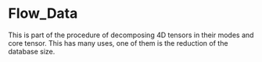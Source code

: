Flow_Data
=========

This is part of the procedure of decomposing 4D tensors in their modes and core tensor. This has many uses, one of them is the reduction of the database size.
